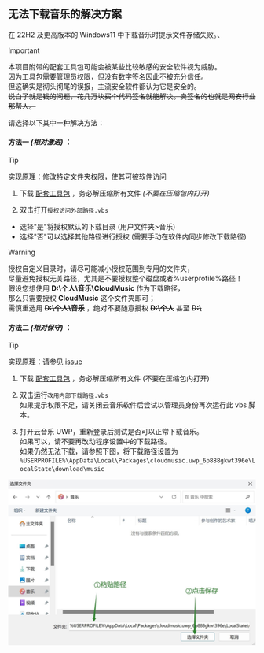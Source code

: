 ## 无法下载音乐的解决方案

在 22H2 及更高版本的 Windows11 中下载音乐时提示文件存储失败。、

> [!IMPORTANT]
> 本项目附带的配套工具包可能会被某些比较敏感的安全软件视为威胁。<br />
> 因为工具包需要管理员权限，但没有数字签名因此不被充分信任。<br />
> 但这确实是彻头彻尾的误报，主流安全软件都认为它是安全的。<br />
> ~~说白了就是钱的问题，花几万块买个代码签名就能解决。卖签名的也就是网安行业那帮人。~~ 

请选择以下其中一种解决方法：

#### 方法一 _(相对激进)_ ：

> [!TIP]
> 实现原理：修改特定文件夹权限，使其可被软件访问

1. 下载 [配套工具包](https://github.com/exp-3/CloudMusic.UWP-Tools/archive/dbb93c60c3dd9c634484ee1610f80d17dd66c02a.zip) ，务必解压缩所有文件 _(不要在压缩包内打开)_

2. 双击打开`授权访问外部路径.vbs`

-  选择"是"将授权默认的下载目录 (用户文件夹>音乐)
-  选择"否"可以选择其他路径进行授权 (需要手动在软件内同步修改下载路径)

> [!WARNING]
> 授权自定义目录时，请尽可能减小授权范围到专用的文件夹，<br />
> 尽量避免授权无关路径，尤其是不要授权整个磁盘或者%userprofile%路径！<br />
> 假设您想使用 **D:\个人\音乐\CloudMusic** 作为下载路径，<br />
> 那么只需要授权 **CloudMusic** 这个文件夹即可；<br />
> 需慎重选用 **~~D:\个人\音乐~~** ，绝对不要随意授权 **~~D:\个人~~** 甚至 **~~D:&#92;~~**

#### 方法二 _(相对保守)_ ：

> [!TIP]
> 实现原理：请参见 [issue](https://github.com/JasonWei512/NetEase-Cloud-Music-UWP-Repack/issues/24)

1. 下载 [配套工具包](https://github.com/exp-3/CloudMusic.UWP-Tools/archive/dbb93c60c3dd9c634484ee1610f80d17dd66c02a.zip) ，务必解压缩所有文件 (不要在压缩包内打开)

2. 双击运行`改用内部下载路径.vbs`<br />
   如果提示权限不足，请关闭云音乐软件后尝试以管理员身份再次运行此 vbs 脚本。

3. 打开云音乐 UWP，重新登录后测试是否可以正常下载音乐。<br />
   如果可以，请不要再改动程序设置中的下载路径。<br />
   如果仍然无法下载，请参照下图，将下载路径设置为<br />
   `%USERPROFILE%\AppData\Local\Packages\cloudmusic.uwp_6p888gkwt396e\LocalState\download\music`

![设置路径示意图](setpath.jpg)
